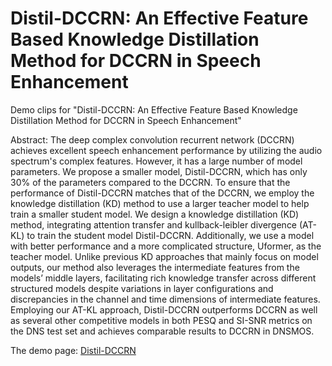 # Distil-DCCRN: An Effective Feature Based Knowledge Distillation Method for DCCRN in Speech Enhancement
Demo clips for "Distil-DCCRN: An Effective Feature Based Knowledge Distillation Method for DCCRN in Speech Enhancement"

Abstract: The deep complex convolution recurrent network (DCCRN) achieves excellent speech enhancement performance by utilizing the audio spectrum's complex features. However, it has a large number of model parameters. We propose a smaller model, Distil-DCCRN, which has only 30\% of the parameters compared to the DCCRN. To ensure that the performance of Distil-DCCRN matches that of the DCCRN, we employ the knowledge distillation (KD) method to use a larger teacher model to help train a smaller student model. We design a knowledge distillation (KD) method, integrating attention transfer and kullback-leibler divergence (AT-KL) to train the student model Distil-DCCRN. Additionally, we use a model with better performance and a more complicated structure, Uformer, as the teacher model. Unlike previous KD approaches that mainly focus on model outputs, our method also leverages the intermediate features from the models’ middle layers, facilitating rich knowledge transfer across different structured models despite variations in layer configurations and discrepancies in the channel and time dimensions of intermediate features. Employing our AT-KL approach, Distil-DCCRN outperforms DCCRN as well as several other competitive models in both PESQ and SI-SNR metrics on the DNS test set and achieves comparable results to DCCRN in DNSMOS. 

The demo page: [Distil-DCCRN](https://rdhan3.github.io/Distil_DCCRN_demo/)
